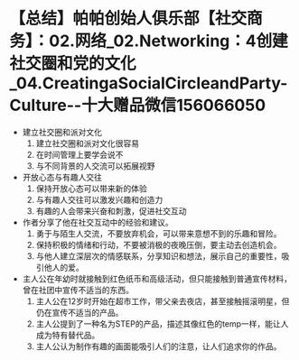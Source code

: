 # 【总结】帕帕创始人俱乐部【社交商务】：02.网络_02.Networking：4创建社交圈和党的文化_04.CreatingaSocialCircleandParty-Culture--十大赠品微信156066050

-   建立社交圈和派对文化
    1.  建立社交圈和派对文化很容易
    2.  在时间管理上要学会说不
    3.  与不同背景的人交流可以拓展视野
-   开放心态与有趣人交往
    1.  保持开放心态可以带来新的体验
    2.  与有趣人交往可以激发兴趣和创造力
    3.  有趣的人会带来兴奋和刺激，促进社交互动
-   作者分享了他在社交互动中的经验和建议。
    1.  勇于与陌生人交流，不要放弃机会，可以带来意想不到的乐趣和冒险。
    2.  保持积极的情绪和行动，不要被消极的夜晚压倒，要主动去创造机会。
    3.  与他人建立深层次的情感联系，分享知识和想法，展示自己的重要性，吸引他人的爱。
-   主人公在年幼时就接触到红色纸币和高级活动，但只能接触到普通宣传材料，曾在社团中宣传不适当的东西。
    1.  主人公在12岁时开始在超市工作，带父亲去夜店，甚至接触摇滚明星，但仍在宣传不适当的产品。
    2.  主人公提到了一种名为STEP的产品，描述其像红色的temp一样，能让人成为特有替代品。
    3.  主人公认为制作有趣的画面能吸引人们的注意，让人们追求你的作品。